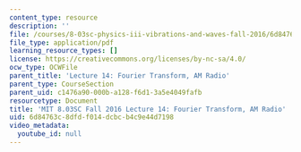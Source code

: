 ```yaml
---
content_type: resource
description: ''
file: /courses/8-03sc-physics-iii-vibrations-and-waves-fall-2016/6d84763c8dfdf014dcbcb4c9e44d7198_MIT8_03SCF16_hw_Lec14.pdf
file_type: application/pdf
learning_resource_types: []
license: https://creativecommons.org/licenses/by-nc-sa/4.0/
ocw_type: OCWFile
parent_title: 'Lecture 14: Fourier Transform, AM Radio'
parent_type: CourseSection
parent_uid: c1476a90-000b-a128-f6d1-3a5e4049fafb
resourcetype: Document
title: 'MIT 8.03SC Fall 2016 Lecture 14: Fourier Transform, AM Radio'
uid: 6d84763c-8dfd-f014-dcbc-b4c9e44d7198
video_metadata:
  youtube_id: null
---
```

